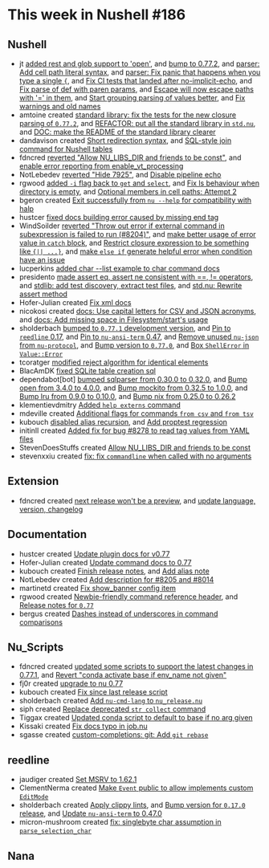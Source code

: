 # This week in Nushell #186


## Nushell


- jt [added rest and glob support to 'open'](https://github.com/nushell/nushell/pull/8506), and [bump to 0.77.2](https://github.com/nushell/nushell/pull/8496), and [parser: Add cell path literal syntax](https://github.com/nushell/nushell/pull/8493), and [parser: Fix panic that happens when you type a single `{`](https://github.com/nushell/nushell/pull/8492), and [Fix CI tests that landed after no-implicit-echo](https://github.com/nushell/nushell/pull/8491), and [Fix parse of def with paren params](https://github.com/nushell/nushell/pull/8490), and [Escape will now escape paths with '=' in them](https://github.com/nushell/nushell/pull/8485), and [Start grouping parsing of values better](https://github.com/nushell/nushell/pull/8470), and [Fix warnings and old names](https://github.com/nushell/nushell/pull/8457)
- amtoine created [standard library: fix the tests for the new closure parsing of `0.77.2`](https://github.com/nushell/nushell/pull/8504), and [REFACTOR: put all the standard library in `std.nu`](https://github.com/nushell/nushell/pull/8489), and [DOC: make the README of the standard library clearer](https://github.com/nushell/nushell/pull/8465)
- dandavison created [Short redirection syntax](https://github.com/nushell/nushell/pull/8503), and [SQL-style join command for Nushell tables](https://github.com/nushell/nushell/pull/8424)
- fdncred [reverted "Allow NU_LIBS_DIR and friends to be const"](https://github.com/nushell/nushell/pull/8501), and [enable error reporting from enable_vt_processing](https://github.com/nushell/nushell/pull/8373)
- NotLebedev [reverted "Hide 7925"](https://github.com/nushell/nushell/pull/8500), and [Disable pipeline echo](https://github.com/nushell/nushell/pull/8292)
- rgwood [added `-i` flag back to `get` and `select`](https://github.com/nushell/nushell/pull/8488), and [Fix ls behaviour when directory is empty](https://github.com/nushell/nushell/pull/8439), and [Optional members in cell paths: Attempt 2](https://github.com/nushell/nushell/pull/8379)
- bgeron created [Exit successfully from `nu --help` for compatibility with halp](https://github.com/nushell/nushell/pull/8478)
- hustcer [fixed docs building error caused by missing end tag](https://github.com/nushell/nushell/pull/8477)
- WindSoilder [reverted "Throw out error if external command in subexpression is failed to run (#8204)"](https://github.com/nushell/nushell/pull/8475), and [make better usage of error value in `catch` block](https://github.com/nushell/nushell/pull/8460), and [Restrict closure expression to be something like `{|| ...}`](https://github.com/nushell/nushell/pull/8290), and [make `else if` generate helpful error when condition have an issue](https://github.com/nushell/nushell/pull/8274)
- lucperkins [added char --list example to char command docs](https://github.com/nushell/nushell/pull/8474)
- presidento [made assert eq, assert ne consistent with ==, != operators](https://github.com/nushell/nushell/pull/8473), and [stdlib: add test discovery, extract test files](https://github.com/nushell/nushell/pull/8443), and [std.nu: Rewrite assert method](https://github.com/nushell/nushell/pull/8405)
- Hofer-Julian created [Fix xml docs](https://github.com/nushell/nushell/pull/8462)
- nicokosi created [docs: Use capital letters for CSV and JSON acronyms](https://github.com/nushell/nushell/pull/8459), and [docs: Add missing space in Filesystem/start's usage](https://github.com/nushell/nushell/pull/8458)
- sholderbach [bumped to `0.77.1` development version](https://github.com/nushell/nushell/pull/8453), and [Pin to `reedline` 0.17](https://github.com/nushell/nushell/pull/8441), and [Pin to `nu-ansi-term` 0.47](https://github.com/nushell/nushell/pull/8440), and [Remove unused `nu-json` from `nu-protocol`](https://github.com/nushell/nushell/pull/8417), and [Bump version to `0.77.0`](https://github.com/nushell/nushell/pull/8410), and [Box `ShellError` in `Value::Error`](https://github.com/nushell/nushell/pull/8375)
- tcoratger [modified reject algorithm for identical elements](https://github.com/nushell/nushell/pull/8446)
- BlacAmDK [fixed SQLite table creation sql](https://github.com/nushell/nushell/pull/8430)
- dependabot[bot] [bumped sqlparser from 0.30.0 to 0.32.0](https://github.com/nushell/nushell/pull/8428), and [Bump open from 3.4.0 to 4.0.0](https://github.com/nushell/nushell/pull/8427), and [Bump mockito from 0.32.5 to 1.0.0](https://github.com/nushell/nushell/pull/8426), and [Bump lru from 0.9.0 to 0.10.0](https://github.com/nushell/nushell/pull/8425), and [Bump nix from 0.25.0 to 0.26.2](https://github.com/nushell/nushell/pull/8129)
- klementievdmitry [Added `help externs` command](https://github.com/nushell/nushell/pull/8403)
- mdeville created [Additional flags for commands `from csv` and `from tsv`](https://github.com/nushell/nushell/pull/8398)
- kubouch [disabled alias recursion](https://github.com/nushell/nushell/pull/8397), and [Add proptest regression](https://github.com/nushell/nushell/pull/8396)
- initinll created [Added fix for bug #8278 to read tag values from YAML files](https://github.com/nushell/nushell/pull/8354)
- StevenDoesStuffs created [Allow NU_LIBS_DIR and friends to be const](https://github.com/nushell/nushell/pull/8310)
- stevenxxiu created [fix: fix `commandline` when called with no arguments](https://github.com/nushell/nushell/pull/8207)

## Extension

- fdncred created [next release won't be a preview](https://github.com/nushell/vscode-nushell-lang/pull/85), and [update language, version, changelog](https://github.com/nushell/vscode-nushell-lang/pull/84)

## Documentation

- hustcer created [Update plugin docs for v0.77](https://github.com/nushell/nushell.github.io/pull/831)
- Hofer-Julian created [Update command docs to 0.77](https://github.com/nushell/nushell.github.io/pull/828)
- kubouch created [Finish release notes](https://github.com/nushell/nushell.github.io/pull/825), and [Add alias note](https://github.com/nushell/nushell.github.io/pull/824)
- NotLebedev created [Add description for #8205 and #8014](https://github.com/nushell/nushell.github.io/pull/821)
- martinetd created [Fix show_banner config item](https://github.com/nushell/nushell.github.io/pull/820)
- rgwood created [Newbie-friendly command reference header](https://github.com/nushell/nushell.github.io/pull/818), and [Release notes for `0.77`](https://github.com/nushell/nushell.github.io/pull/800)
- bergus created [Dashes instead of underscores in command comparisons](https://github.com/nushell/nushell.github.io/pull/816)

## Nu_Scripts

- fdncred created [updated some scripts to support the latest changes in 0.77.1](https://github.com/nushell/nu_scripts/pull/416), and [Revert "conda activate base if env_name not given"](https://github.com/nushell/nu_scripts/pull/408)
- fj0r created [upgrade to nu 0.77](https://github.com/nushell/nu_scripts/pull/413)
- kubouch created [Fix since last release script](https://github.com/nushell/nu_scripts/pull/412)
- sholderbach created [Add `nu-cmd-lang` to `nu_release.nu`](https://github.com/nushell/nu_scripts/pull/411)
- siph created [Replace deprecated `str collect` command](https://github.com/nushell/nu_scripts/pull/410)
- Tiggax created [Updated conda script to default to base if no arg given](https://github.com/nushell/nu_scripts/pull/409)
- Kissaki created [Fix docs typo in job.nu](https://github.com/nushell/nu_scripts/pull/405)
- sgasse created [custom-completions: git: Add `git rebase`](https://github.com/nushell/nu_scripts/pull/404)


## reedline


- jaudiger created [Set MSRV to 1.62.1](https://github.com/nushell/reedline/pull/554)
- ClementNerma created [Make `Event` public to allow implements custom `EditMode`](https://github.com/nushell/reedline/pull/552)
- sholderbach created [Apply clippy lints](https://github.com/nushell/reedline/pull/551), and [Bump version for `0.17.0` release](https://github.com/nushell/reedline/pull/550), and [Update `nu-ansi-term` to 0.47.0](https://github.com/nushell/reedline/pull/549)
- micron-mushroom created [fix: singlebyte char assumption in `parse_selection_char`](https://github.com/nushell/reedline/pull/548)

## Nana
